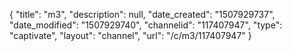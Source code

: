 {
    "title": "m3",
    "description": null,
    "date_created": "1507929737",
    "date_modified": "1507929740",
    "channelid": "117407947",
    "type": "captivate",
    "layout": "channel",
    "url": "\/c\/m3\/117407947"
}